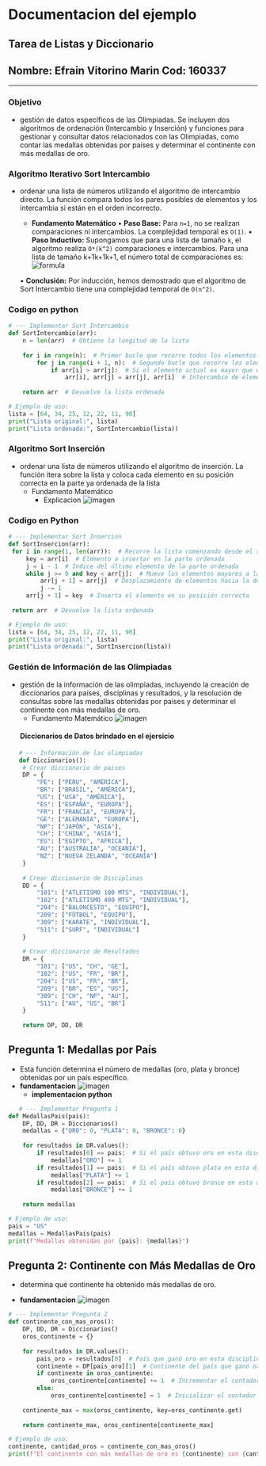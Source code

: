 # Documentacion del ejemplo
## Tarea de Listas y Diccionario
## **Nombre:** Efrain Vitorino Marin **Cod:** 160337
---
### Objetivo
- gestión de datos específicos de las Olimpiadas. Se incluyen dos algoritmos de ordenación (Intercambio y Inserción) y funciones para gestionar y consultar datos relacionados con las Olimpiadas, como contar las medallas obtenidas por países y determinar el continente con más medallas de oro.
### Algoritmo Iterativo Sort Intercambio
-  ordenar una lista de números utilizando el algoritmo de intercambio directo. La función compara todos los pares posibles de elementos y los intercambia si están en el orden incorrecto.
 
      - **Fundamento Matemático**
      •  **Paso Base:**  Para `n=1`, no se realizan comparaciones ni intercambios. La complejidad temporal es   `O(1)`.
      •  **Paso Inductivo:** Supongamos que para una lista de tamaño `k`, el algoritmo realiza `O*(k^2)` comparaciones e intercambios. Para una lista de tamaño k+1k+1k+1, el número total de comparaciones es: 
      ![formula](formula1.png)
      
    •  **Conclusión:** Por inducción, hemos demostrado que el algoritmo de Sort Intercambio tiene una complejidad temporal de `O(n^2)`.
### Codigo en python 
```python
# --- Implementar Sort Intercambio
def SortIntercambio(arr):
    n = len(arr)  # Obtiene la longitud de la lista
    
    for i in range(n):  # Primer bucle que recorre todos los elementos de la lista
        for j in range(i + 1, n):  # Segundo bucle que recorre los elementos restantes
            if arr[i] > arr[j]:  # Si el elemento actual es mayor que el siguiente, intercambiarlos
                arr[i], arr[j] = arr[j], arr[i]  # Intercambio de elementos
    
    return arr  # Devuelve la lista ordenada

# Ejemplo de uso:
lista = [64, 34, 25, 12, 22, 11, 90]
print("Lista original:", lista)
print("Lista ordenada:", SortIntercambio(lista))
```


### Algoritmo Sort Inserción
- ordenar una lista de números utilizando el algoritmo de inserción. La función itera sobre la lista y coloca cada elemento en su posición correcta en la parte ya ordenada de la lista
   - Fundamento Matemático
      * Explicacion
      ![imagen](formula2.png)
 ### Codigo en Python
   ```python
   # --- Implementar Sort Insercion
def SortInsercion(arr):
    for i in range(1, len(arr)):  # Recorre la lista comenzando desde el segundo elemento
        key = arr[i]  # Elemento a insertar en la parte ordenada
        j = i - 1  # Índice del último elemento de la parte ordenada
        while j >= 0 and key < arr[j]:  # Mueve los elementos mayores a la derecha
            arr[j + 1] = arr[j]  # Desplazamiento de elementos hacia la derecha
            j -= 1
        arr[j + 1] = key  # Inserta el elemento en su posición correcta
    
    return arr  # Devuelve la lista ordenada

# Ejemplo de uso:
lista = [64, 34, 25, 12, 22, 11, 90]
print("Lista original:", lista)
print("Lista ordenada:", SortInsercion(lista))
```
### Gestión de Información de las Olimpiadas
-  gestión de la información de las olimpiadas, incluyendo la creación de diccionarios para países, disciplinas y resultados, y la resolución de consultas sobre las medallas obtenidas por países y determinar el continente con más medallas de oro.
   * Fundamento Matemático
   ![imagen](formula3.png)
   #### Diccionarios de Datos brindado en el ejersicio 
```python 
   # --- Información de las olimpiadas
   def Diccionarios():
    # Crear diccionario de paises
    DP = {
        "PE": ["PERU", "AMÉRICA"],
        "BR": ["BRASIL", "AMÉRICA"],
        "US": ["USA", "AMÉRICA"],
        "ES": ["ESPAÑA", "EUROPA"],
        "FR": ["FRANCIA", "EUROPA"],
        "GE": ["ALEMANIA", "EUROPA"],
        "NP": ["JAPÓN", "ASIA"],
        "CH": ["CHINA", "ASIA"],
        "EG": ["EGIPTO", "AFRICA"],
        "AU": ["AUSTRALIA", "OCEANÍA"],
        "NZ": ["NUEVA ZELANDA", "OCEANÍA"]
    }
    
    # Crear diccionario de Disciplinas
    DD = {
        "101": ["ATLETISMO 100 MTS", "INDIVIDUAL"],
        "102": ["ATLETISMO 400 MTS", "INDIVIDUAL"],
        "204": ["BALONCESTO", "EQUIPO"],
        "209": ["FÙTBOL", "EQUIPO"],
        "309": ["KARATE", "INDIVIDUAL"],
        "511": ["SURF", "INDIVIDUAL"]
    }
    
    # Crear diccionario de Resultados
    DR = {
        "101": ["US", "CH", "GE"],
        "102": ["US", "FR", "BR"],
        "204": ["US", "FR", "BR"],
        "209": ["BR", "ES", "US"],
        "309": ["CH", "NP", "AU"],
        "511": ["AU", "US", "BR"]
    }
    
    return DP, DD, DR
```
## Pregunta 1: Medallas por País
- Esta función determina el número de medallas (oro, plata y bronce) obtenidas por un país específico.
- **fundamentacion**
![imagen](formula4.png)
   * **implementacion python**
```python 
   # --- Implementar Pregunta 1
def MedallasPais(pais):
    DP, DD, DR = Diccionarios()
    medallas = {"ORO": 0, "PLATA": 0, "BRONCE": 0}
    
    for resultados in DR.values():
        if resultados[0] == pais:  # Si el país obtuvo oro en esta disciplina
            medallas["ORO"] += 1
        if resultados[1] == pais:  # Si el país obtuvo plata en esta disciplina
            medallas["PLATA"] += 1
        if resultados[2] == pais:  # Si el país obtuvo bronce en esta disciplina
            medallas["BRONCE"] += 1
    
    return medallas

# Ejemplo de uso:
pais = "US"
medallas = MedallasPais(pais)
print(f"Medallas obtenidas por {pais}: {medallas}")
```
## Pregunta 2: Continente con Más Medallas de Oro
-  determina qué continente ha obtenido más medallas de oro.
* **fundamentacion**
![imagen](formula5.png)
```python
# --- Implementar Pregunta 2
def continente_con_mas_oros():
    DP, DD, DR = Diccionarios()
    oros_continente = {}
    
    for resultados in DR.values():
        pais_oro = resultados[0]  # País que ganó oro en esta disciplina
        continente = DP[pais_oro][1]  # Continente del país que ganó oro
        if continente in oros_continente:
            oros_continente[continente] += 1  # Incrementar el contador de oros para este continente
        else:
            oros_continente[continente] = 1  # Inicializar el contador de oros para este continente
    
    continente_max = max(oros_continente, key=oros_continente.get)
    
    return continente_max, oros_continente[continente_max]

# Ejemplo de uso:
continente, cantidad_oros = continente_con_mas_oros()
print(f"El continente con más medallas de oro es {continente} con {cantidad_oros} medallas.")
```



